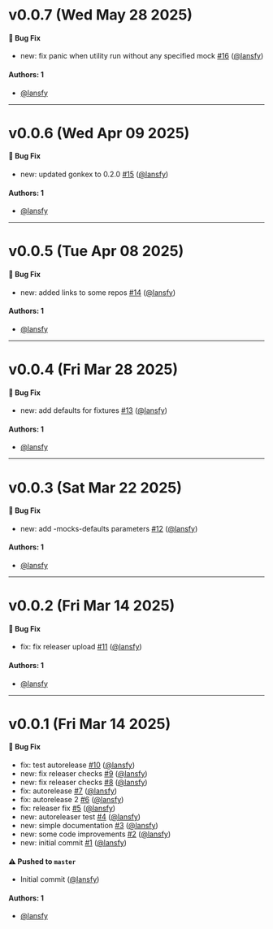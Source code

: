 # v0.0.7 (Wed May 28 2025)

#### 🐛 Bug Fix

- new: fix panic when utility run without any specified mock [#16](https://github.com/lansfy/gonkex-cli/pull/16) ([@lansfy](https://github.com/lansfy))

#### Authors: 1

- [@lansfy](https://github.com/lansfy)

---

# v0.0.6 (Wed Apr 09 2025)

#### 🐛 Bug Fix

- new: updated gonkex to 0.2.0 [#15](https://github.com/lansfy/gonkex-cli/pull/15) ([@lansfy](https://github.com/lansfy))

#### Authors: 1

- [@lansfy](https://github.com/lansfy)

---

# v0.0.5 (Tue Apr 08 2025)

#### 🐛 Bug Fix

- new: added links to some repos [#14](https://github.com/lansfy/gonkex-cli/pull/14) ([@lansfy](https://github.com/lansfy))

#### Authors: 1

- [@lansfy](https://github.com/lansfy)

---

# v0.0.4 (Fri Mar 28 2025)

#### 🐛 Bug Fix

- new: add defaults for fixtures [#13](https://github.com/lansfy/gonkex-cli/pull/13) ([@lansfy](https://github.com/lansfy))

#### Authors: 1

- [@lansfy](https://github.com/lansfy)

---

# v0.0.3 (Sat Mar 22 2025)

#### 🐛 Bug Fix

- new: add -mocks-defaults parameters [#12](https://github.com/lansfy/gonkex-cli/pull/12) ([@lansfy](https://github.com/lansfy))

#### Authors: 1

- [@lansfy](https://github.com/lansfy)

---

# v0.0.2 (Fri Mar 14 2025)

#### 🐛 Bug Fix

- fix: fix releaser upload [#11](https://github.com/lansfy/gonkex-cli/pull/11) ([@lansfy](https://github.com/lansfy))

#### Authors: 1

- [@lansfy](https://github.com/lansfy)

---

# v0.0.1 (Fri Mar 14 2025)

#### 🐛 Bug Fix

- fix: test autorelease [#10](https://github.com/lansfy/gonkex-cli/pull/10) ([@lansfy](https://github.com/lansfy))
- new: fix releaser checks [#9](https://github.com/lansfy/gonkex-cli/pull/9) ([@lansfy](https://github.com/lansfy))
- new: fix releaser checks [#8](https://github.com/lansfy/gonkex-cli/pull/8) ([@lansfy](https://github.com/lansfy))
- fix: autorelease [#7](https://github.com/lansfy/gonkex-cli/pull/7) ([@lansfy](https://github.com/lansfy))
- fix: autorelease 2 [#6](https://github.com/lansfy/gonkex-cli/pull/6) ([@lansfy](https://github.com/lansfy))
- fix: releaser fix [#5](https://github.com/lansfy/gonkex-cli/pull/5) ([@lansfy](https://github.com/lansfy))
- new: autoreleaser test [#4](https://github.com/lansfy/gonkex-cli/pull/4) ([@lansfy](https://github.com/lansfy))
- new: simple documentation [#3](https://github.com/lansfy/gonkex-cli/pull/3) ([@lansfy](https://github.com/lansfy))
- new: some code improvements [#2](https://github.com/lansfy/gonkex-cli/pull/2) ([@lansfy](https://github.com/lansfy))
- new: initial commit [#1](https://github.com/lansfy/gonkex-cli/pull/1) ([@lansfy](https://github.com/lansfy))

#### ⚠️ Pushed to `master`

- Initial commit ([@lansfy](https://github.com/lansfy))

#### Authors: 1

- [@lansfy](https://github.com/lansfy)
